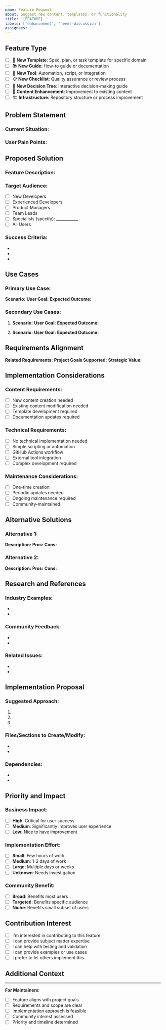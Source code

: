 ```yaml
---
name: Feature Request
about: Suggest new content, templates, or functionality
title: '[FEATURE] '
labels: ['enhancement', 'needs-discussion']
assignees: ''
---
```


## Feature Type

- [ ] 🎯 **New Template**: Spec, plan, or task template for specific domain
- [ ] 📚 **New Guide**: How-to guide or documentation
- [ ] 🔧 **New Tool**: Automation, script, or integration
- [ ] 📋 **New Checklist**: Quality assurance or review process
- [ ] 🌳 **New Decision Tree**: Interactive decision-making guide
- [ ] 📖 **Content Enhancement**: Improvement to existing content
- [ ] 🏗️ **Infrastructure**: Repository structure or process improvement

## Problem Statement

<!-- What problem does this feature solve? -->

### Current Situation:
<!-- Describe the current state and limitations -->

### User Pain Points:
<!-- What challenges do users face without this feature? -->

## Proposed Solution

<!-- Describe your proposed solution in detail -->

### Feature Description:
<!-- What should this feature do? -->

### Target Audience:
<!-- Who would benefit from this feature? -->
- [ ] New Developers
- [ ] Experienced Developers
- [ ] Product Managers
- [ ] Team Leads
- [ ] Specialists (specify): ___________
- [ ] All Users

### Success Criteria:
<!-- How will we know this feature is successful? -->
- 
- 
- 

## Use Cases

### Primary Use Case:
**Scenario:** 
**User Goal:** 
**Expected Outcome:** 

### Secondary Use Cases:
1. **Scenario:** 
   **User Goal:** 
   **Expected Outcome:** 

2. **Scenario:** 
   **User Goal:** 
   **Expected Outcome:** 

## Requirements Alignment

<!-- How does this align with project requirements? -->

**Related Requirements:** 
**Project Goals Supported:** 
**Strategic Value:** 

## Implementation Considerations

### Content Requirements:
- [ ] New content creation needed
- [ ] Existing content modification needed
- [ ] Template development required
- [ ] Documentation updates required

### Technical Requirements:
- [ ] No technical implementation needed
- [ ] Simple scripting or automation
- [ ] GitHub Actions workflow
- [ ] External tool integration
- [ ] Complex development required

### Maintenance Considerations:
- [ ] One-time creation
- [ ] Periodic updates needed
- [ ] Ongoing maintenance required
- [ ] Community-maintained

## Alternative Solutions

<!-- Have you considered other approaches? -->

### Alternative 1:
**Description:** 
**Pros:** 
**Cons:** 

### Alternative 2:
**Description:** 
**Pros:** 
**Cons:** 

## Research and References

<!-- Any research, examples, or references that support this request -->

### Industry Examples:
- 
- 

### Community Feedback:
- 
- 

### Related Issues:
- 
- 

## Implementation Proposal

<!-- If you have ideas for how to implement this -->

### Suggested Approach:
1. 
2. 
3. 

### Files/Sections to Create/Modify:
- 
- 

### Dependencies:
- 
- 

## Priority and Impact

### Business Impact:
- [ ] **High**: Critical for user success
- [ ] **Medium**: Significantly improves user experience
- [ ] **Low**: Nice to have improvement

### Implementation Effort:
- [ ] **Small**: Few hours of work
- [ ] **Medium**: 1-2 days of work
- [ ] **Large**: Multiple days or weeks
- [ ] **Unknown**: Needs investigation

### Community Benefit:
- [ ] **Broad**: Benefits most users
- [ ] **Targeted**: Benefits specific audience
- [ ] **Niche**: Benefits small subset of users

## Contribution Interest

- [ ] I'm interested in contributing to this feature
- [ ] I can provide subject matter expertise
- [ ] I can help with testing and validation
- [ ] I can provide examples or use cases
- [ ] I prefer to let others implement this

## Additional Context

<!-- Any other information that would be helpful -->

---

**For Maintainers:**
- [ ] Feature aligns with project goals
- [ ] Requirements and scope are clear
- [ ] Implementation approach is feasible
- [ ] Community interest assessed
- [ ] Priority and timeline determined
